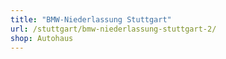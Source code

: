 ```yaml
---
title: "BMW-Niederlassung Stuttgart"
url: /stuttgart/bmw-niederlassung-stuttgart-2/
shop: Autohaus
---
```


